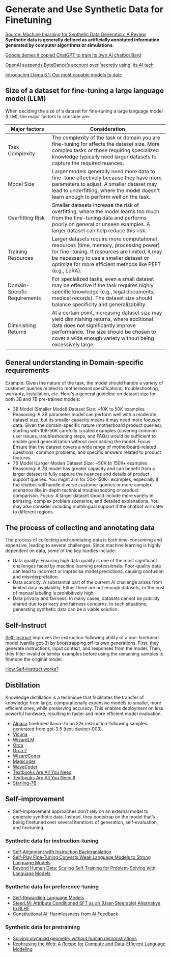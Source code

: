 # Generate and Use Synthetic Data for Finetuning

[Source: Machine Learning for Synthetic Data Generation: A Review](https://arxiv.org/html/2302.04062v9#S1) **Synthetic data is generally defined as artificially annotated information generated by computer algorithms or simulations.**

[Google denies it copied ChatGPT to train its own AI chatbot Bard](https://economictimes.indiatimes.com/tech/technology/google-denies-it-copied-chatgpt-to-train-its-own-ai-chatbot-bard/articleshow/99107700.cms?utm_source=contentofinterest&utm_medium=text&utm_campaign=cppst)

[OpenAI suspends ByteDance’s account over ‘secretly using’ its AI tech](https://economictimes.indiatimes.com/tech/technology/openai-suspends-bytedances-account-over-secretly-using-its-ai-tech/articleshow/106042266.cms?utm_source=contentofinterest&utm_medium=text&utm_campaign=cppst)

[Introducing Llama 3.1: Our most capable models to date](https://ai.meta.com/blog/meta-llama-3-1/)

## Size of a dataset for fine-tuning a large language model (LLM)

When deciding the size of a dataset for fine-tuning a large language model (LLM), the major factors to consider are:

|Major factors|Consideration|
|-|-|
|Task Complexity|The complexity of the task or domain you are fine-tuning for affects the dataset size. More complex tasks or those requiring specialized knowledge typically need larger datasets to capture the required nuances.|
|Model Size|Larger models generally need more data to fine-tune effectively because they have more parameters to adjust. A smaller dataset may lead to underfitting, where the model doesn't learn enough to perform well on the task.|
|Overfitting Risk|Smaller datasets increase the risk of overfitting, where the model learns too much from the fine-tuning data and performs poorly on general or unseen examples. A larger dataset can help reduce this risk.|
|Training Resources|Larger datasets require more computational resources (time, memory, processing power) for fine-tuning. If resources are limited, it may be necessary to use a smaller dataset or optimize for more efficient methods like PEFT (e.g., LoRA).|
|Domain-Specific Requirements|For specialized tasks, even a small dataset may be effective if the task requires highly specific knowledge (e.g., legal documents, medical records). The dataset size should balance specificity and generalizability.|
|Diminishing Returns|At a certain point, increasing dataset size may yield diminishing returns, where additional data does not significantly improve performance. The size should be chosen to cover a wide enough variety without being excessively large.|

## General understanding in Domain-specific requirements

Example: Given the nature of the task, the model should handle a variety of customer queries related to motherboard specifications, troubleshooting, warranty, installation, etc. Here's a general guideline on dataset size for both 3B and 7B pre-trained models:

  * 3B Model (Smaller Model) Dataset Size: ~10K to 50K examples
    Reasoning: A 3B parameter model can perform well with a moderate dataset size, but its smaller capacity means it may need more focused data. Given the domain-specific nature (motherboard product queries), starting with 10K-50K carefully curated examples (covering common user issues, troubleshooting steps, and FAQs) would be sufficient to enable good generalization without overloading the model.
    Focus: Ensure that the dataset covers a wide range of motherboard-related questions, common problems, and specific answers related to product features.
  * 7B Model (Larger Model) Dataset Size: ~50K to 150K+ examples
    Reasoning: A 7B model has greater capacity and can benefit from a larger dataset to fully capture the nuances and details of product support queries. You might aim for 50K-150K+ examples, especially if the chatbot will handle diverse customer queries or more complex scenarios like in-depth technical troubleshooting or product comparison.
    Focus: A larger dataset should include more variety in phrasing, complex problem scenarios, and detailed explanations. You may also consider including multilingual support if the chatbot will cater to different regions.

## The process of collecting and annotating data

The process of collecting and annotating data is both time-consuming and expensive, leading to several challenges. Since machine learning is highly dependent on data, some of the key hurdles include:

  * Data quality: Ensuring high data quality is one of the most significant challenges faced by machine learning professionals. Poor-quality data can lead to incorrect or imprecise model predictions, causing confusion and misinterpretation.
  * Data scarcity: A substantial part of the current AI challenge arises from limited data availability. Either there are not enough datasets, or the cost of manual labeling is prohibitively high.
  * Data privacy and fairness: In many cases, datasets cannot be publicly shared due to privacy and fairness concerns. In such situations, generating synthetic data can be a viable solution.

## Self-Instruct

[Self-Instruct](https://arxiv.org/abs/2212.10560) improves the instruction-following ability of a non-finetuned model (vanilla gpt-3) by bootstrapping off its own generations. First, they generate instructions, input context, and responses from the model. Then, they filter invalid or similar examples before using the remaining samples to finetune the original model. 

[How Self-Instruct works?](https://github.com/yizhongw/self-instruct#how-self-instruct-works)

## Distillation

Knowledge distillation is a technique that facilitates the transfer of knowledge from large, computationally expensive models to smaller, more efficient ones, while preserving accuracy. This enables deployment on less powerful hardware, resulting in faster and more efficient model evaluation.

* [Alpaca](https://crfm.stanford.edu/2023/03/13/alpaca.html) finetuned llama-7b on 52k instruction-following samples generated from gpt-3.5 (text-davinci-003).
* [Vicuna](https://arxiv.org/abs/2306.05685)
* [WizardLM](https://arxiv.org/abs/2304.12244)
* [Orca](https://arxiv.org/abs/2306.02707)
* [Orca 2](https://arxiv.org/abs/2311.11045)
* [WizardCoder](https://arxiv.org/abs/2306.08568)
* [Magicoder](https://arxiv.org/abs/2312.02120)
* [WaveCoder](https://arxiv.org/abs/2312.14187)
* [Textbooks Are All You Need](https://arxiv.org/abs/2306.11644)
* [Textbooks Are All You Need II](https://arxiv.org/abs/2309.05463)
* [Starling-7B](https://starling.cs.berkeley.edu/)

## Self-improvement

* Self-improvement approaches don’t rely on an external model to generate synthetic data. Instead, they bootstrap on the model that’s being finetuned over several iterations of generation, self-evaluation, and finetuning.

### Synthetic data for instruction-tuning

* [Self-Alignment with Instruction Backtranslation](https://arxiv.org/abs/2308.06259)
* [Self-Play Fine-Tuning Converts Weak Language Models to Strong Language Models](https://arxiv.org/abs/2401.01335)
* [Beyond Human Data: Scaling Self-Training for Problem-Solving with Language Models](https://arxiv.org/abs/2312.06585)

### Synthetic data for preference-tuning

* [Self-Rewarding Language Models](https://arxiv.org/abs/2401.10020)
* [SteerLM: Attribute Conditioned SFT as an (User-Steerable) Alternative to RLHF](https://arxiv.org/abs/2310.05344)
* [Constitutional AI: Harmlessness from AI Feedback](https://arxiv.org/abs/2212.08073)

### Synthetic data for pretraining

* [Solving olympiad geometry without human demonstrations](https://www.nature.com/articles/s41586-023-06747-5)
* [Rephrasing the Web: A Recipe for Compute and Data-Efficient Language Modeling](https://arxiv.org/abs/2401.16380)

